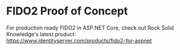 # FIDO2 Proof of Concept

For production ready FIDO2 in ASP.NET Core, check out Rock Solid Knowledge's latest product: https://www.identityserver.com/products/fido2-for-aspnet
